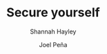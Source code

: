 ---
title: Secure yourself
description: In local government, digital security is often treated as an add-on rather than a standard expectation. From ransomware to downed operations, the costs of a casual approach to security — both financial and to citizen trust — are too high to ignore. When it comes to public services, security is not optional.
img-feat: 
author: 
  - Shannah Hayley
  - Joel Peña
icon: fa-solid fa-lock
intro: #true
chapters: true
section: Implementation
section-order: 6
about: #true
feedback: 
feedback-link: 
launched: true
---